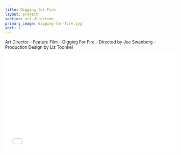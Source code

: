 ```yaml
---
title: Digging for Fire
layout: project
section: art-direction
primary_image: digging-for-fire.jpg
sort: 1
---
```


Art Director - Feature Film - Digging For Fire - Directed by Joe Swanberg - Production Design by Liz Toonkel

<div class="video-container">
  <iframe width="560" height="315" src="//www.youtube.com/embed/E9OgBzdzEsY" frameborder="0" allowfullscreen></iframe>
</div>
